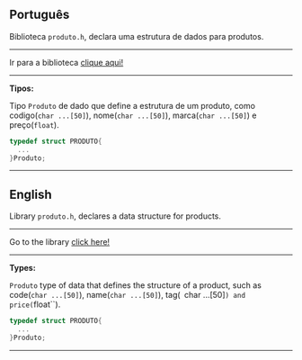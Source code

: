 ## Português

Biblioteca ``produto.h``, declara uma estrutura de dados para produtos.

---

Ir para a biblioteca [clique aqui!](../model/produto.h)

---

**Tipos:**

Tipo ``Produto`` de dado que define a estrutura de um produto, como codigo(``char ...[50]``), nome(``char ...[50]``), marca(``char ...[50]``) e preço(``float``).
```c
typedef struct PRODUTO{
  ...
}Produto;
```

---

## English

Library ``produto.h``, declares a data structure for products.

---

Go to the library [click here!](../model/produto.h)

---

**Types:**
  
``Produto`` type of data that defines the structure of a product, such as code(``char ...[50]``), name(``char ...[50]``), tag(` `char ...[50]``) and price(``float``).
```c
typedef struct PRODUTO{
  ...
}Produto;
```
---
